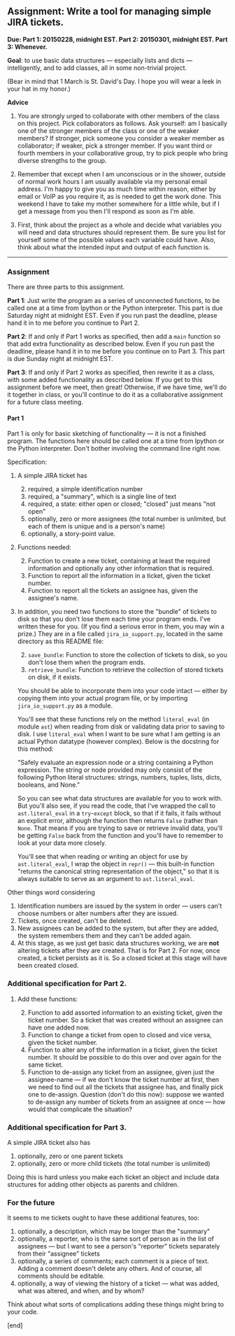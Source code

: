 ## Assignment: Write a tool for managing simple JIRA tickets. 

**Due: Part 1: 20150228, midnight EST. Part 2: 20150301, midnight EST. Part 3: Whenever.**

**Goal**: to use basic data structures — especially lists and dicts — intelligently, and to add classes, all in some non-trivial project.

(Bear in mind that 1 March is St. David's Day. I hope you will wear a leek in your hat in my honor.)

**Advice**

 1. You are strongly urged to collaborate with other members of the class on this project. Pick collaborators as follows. Ask yourself: am I basically one of the stronger members of the class or one of the weaker members? If stronger, pick someone you consider a weaker member as collaborator; if weaker, pick a stronger member. If you want third or fourth members in your collaborative group, try to pick people who bring diverse strengths to the group.

 1. Remember that except when I am unconscious or in the shower, outside of normal work hours I am usually available via my personal email address. I'm happy to give you as much time within reason, either by email or VoIP as you require it, as is needed to get the work done. This weekend I have to take my mother somewhere for a little while, but if I get a message from you then I'll respond as soon as I'm able.

 1. First, think about the project as a whole and decide what variables you will need and data structures should represent them. Be sure you list for yourself some of the possible values each variable could have. Also, think about what the intended input and output of each function is.

---

### Assignment

There are three parts to this assignment.

**Part 1**: Just write the program as a series of unconnected functions, to be called one at a time from Ipython or the Python interpreter. This part is due Saturday night at midnight EST. Even if you run past the deadline, please hand it in to me before you continue to Part 2.

**Part 2**: If and only if Part 1 works as specified, then add a `main` function so that add extra functionality as described below. Even if you run past the deadline, please hand it in to me before you continue on to Part 3. This part is due Sunday night at midnight EST.

**Part 3**: If and only if Part 2 works as specified, then rewrite it as a class, with some added functionality as described below. If you get to this assignment before we meet, then great! Otherwise, if we have time, we'll do it together in class, or you'll continue to do it as a collaborative assignment for a future class meeting.

#### Part 1

Part 1 is only for basic sketching of functionality — it is not a finished program. The functions here should be called one at a time from Ipython or the Python interpreter. Don't bother involving the command line right now.

Specification:

 1. A simple JIRA ticket has 

    2. required, a simple identification number
    2. required, a "summary", which is a single line of text
    2. required, a state: either open or closed; "closed" just means "not open"
    2. optionally, zero or more assignees (the total number is unlimited, but each of them is unique and is a person's name)
    2. optionally, a story-point value.

 1. Functions needed:
 
    2. Function to create a new ticket, containing at least the required information and optionally any other information that is required.
    2. Function to report all the information in a ticket, given the ticket number.
    2. Function to report all the tickets an assignee has, given the assignee's name.

 1. In addition, you need two functions to store the "bundle" of tickets to disk so that you don't lose them each time your program ends. I've written these for you. (If you find a serious error in them, you may win a prize.) They are in a file called `jira_io_support.py`, located in the same directory as this README file: 

    2. `save_bundle`: Function to store the collection of tickets to disk, so you don't lose them when the program ends.
    2. `retrieve_bundle`: Function to retrieve the collection of stored tickets on disk, if it exists.

    You should be able to incorporate them into your code intact — either by copying them into your actual program file, or by importing `jira_io_support.py` as a module.
    
    You'll see that these functions rely on the method `literal_eval` (in module `ast`) when reading from disk or validating data prior to saving to disk. I use `literal_eval` when I want to be sure what I am getting is an actual Python datatype (however complex). Below is the docstring for this method:
    
    "Safely evaluate an expression node or a string containing a Python
expression. The string or node provided may only consist of the following
Python literal structures: strings, numbers, tuples, lists, dicts, booleans,
and None."

    So you can see what data structures are available for you to work with. But you'll also see, if you read the code, that I've wrapped the call to `ast.literal_eval` in a `try`-`except` block, so that if it fails, it fails without an explicit error, although the function then returns `False` (rather than `None`. That means if you are trying to save or retrieve invalid data, you'll be getting `False` back from the function and you'll have to remember to look at your data more closely.
    
    You'll see that when reading or writing an object for use by `ast.literal_eval`, I wrap the object in `repr()` — this built-in function "returns the canonical string representation of the object," so that it is always suitable to serve as an argument to `ast.literal_eval`.

Other things word considering

 1. Identification numbers are issued by the system in order — users can't choose numbers or alter numbers after they are issued.
 1. Tickets, once created, can't be deleted.
 1. New assignees can be added to the system, but after they are added, the system remembers them and they can't be added again.
 1. At this stage, as we just get basic data structures working, we are **not** altering tickets after they are created. That is for Part 2. For now, once created, a ticket persists as it is. So a closed ticket at this stage will have been created closed.

### Additional specification for Part 2. 

 1. Add these functions:

    2. Function to add assorted information to an existing ticket, given the ticket number. So a ticket that was created without an assignee can have one added now.
    2. Function to change a ticket from open to closed and vice versa, given the ticket number.
    2. Function to alter any of the information in a ticket, given the ticket number. It should be possible to do this over and over again for the same ticket.
    2. Function to de-assign any ticket from an assignee, given just the assignee-name — if we don't know the ticket number at first, then we need to find out all the tickets that assignee has, and finally pick one to de-assign. Question (don't do this now): suppose we wanted to de-assign any number of tickets from an assignee at once — how would that complicate the situation?

### Additional specification for Part 3. 

A simple JIRA ticket also has

 1. optionally, zero or one parent tickets
 1. optionally, zero or more child tickets (the total number is unlimited)

Doing this is hard unless you make each ticket an object and include data structures for adding other objects as parents and children.

### For the future

It seems to me tickets ought to have these additional features, too:

 1. optionally, a description, which may be longer than the "summary"
 1. optionally, a reporter, who is the same sort of person as in the list of assignees — but I want to see a person's "reporter" tickets separately from their "assignee" tickets
 1. optionally, a series of comments; each comment is a piece of text. Adding a comment doesn't delete any others. And of course, all comments should be editable.
 1. optionally, a way of viewing the history of a ticket — what was added, what was altered, and when, and by whom?

Think about what sorts of complications adding these things might bring to your code.

[end]
